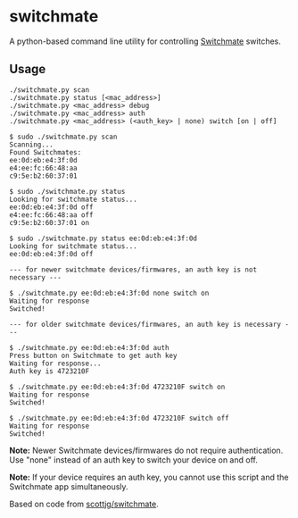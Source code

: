 # switchmate
A python-based command line utility for controlling
[Switchmate](http://www.myswitchmate.com/) switches.

## Usage

	./switchmate.py scan
	./switchmate.py status [<mac_address>]
	./switchmate.py <mac_address> debug
	./switchmate.py <mac_address> auth
	./switchmate.py <mac_address> (<auth_key> | none) switch [on | off]

	$ sudo ./switchmate.py scan
	Scanning...
	Found Switchmates:
	ee:0d:eb:e4:3f:0d
	e4:ee:fc:66:48:aa
	c9:5e:b2:60:37:01

	$ sudo ./switchmate.py status
	Looking for switchmate status...
	ee:0d:eb:e4:3f:0d off
	e4:ee:fc:66:48:aa off
	c9:5e:b2:60:37:01 on

	$ sudo ./switchmate.py status ee:0d:eb:e4:3f:0d
	Looking for switchmate status...
	ee:0d:eb:e4:3f:0d off

	--- for newer switchmate devices/firmwares, an auth key is not necessary ---

	$ ./switchmate.py ee:0d:eb:e4:3f:0d none switch on
	Waiting for response
	Switched!

	--- for older switchmate devices/firmwares, an auth key is necessary ---

	$ ./switchmate.py ee:0d:eb:e4:3f:0d auth
	Press button on Switchmate to get auth key
	Waiting for response...
	Auth key is 4723210F

	$ ./switchmate.py ee:0d:eb:e4:3f:0d 4723210F switch on
	Waiting for response
	Switched!

	$ ./switchmate.py ee:0d:eb:e4:3f:0d 4723210F switch off
	Waiting for response
	Switched!

**Note:** Newer Switchmate devices/firmwares do not require authentication. Use "none" instead of an auth key to switch
your device on and off.

**Note:** If your device requires an auth key, you cannot use this script and the Switchmate app simultaneously.

Based on code from [scottjg/switchmate](https://github.com/scottjg/switchmate).
